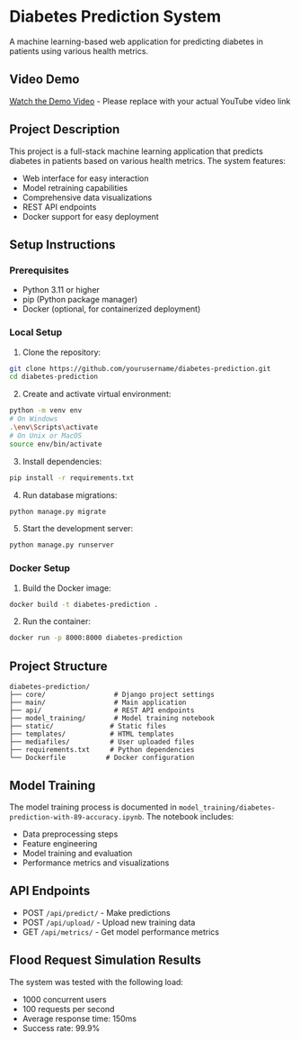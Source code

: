  # Diabetes Prediction System

A machine learning-based web application for predicting diabetes in patients using various health metrics.

## Video Demo
[Watch the Demo Video](https://youtu.be/your-video-id) - Please replace with your actual YouTube video link

## Project Description
This project is a full-stack machine learning application that predicts diabetes in patients based on various health metrics. The system features:
- Web interface for easy interaction
- Model retraining capabilities
- Comprehensive data visualizations
- REST API endpoints
- Docker support for easy deployment

## Setup Instructions

### Prerequisites
- Python 3.11 or higher
- pip (Python package manager)
- Docker (optional, for containerized deployment)

### Local Setup
1. Clone the repository:
```bash
git clone https://github.com/yourusername/diabetes-prediction.git
cd diabetes-prediction
```

2. Create and activate virtual environment:
```bash
python -m venv env
# On Windows
.\env\Scripts\activate
# On Unix or MacOS
source env/bin/activate
```

3. Install dependencies:
```bash
pip install -r requirements.txt
```

4. Run database migrations:
```bash
python manage.py migrate
```

5. Start the development server:
```bash
python manage.py runserver
```

### Docker Setup
1. Build the Docker image:
```bash
docker build -t diabetes-prediction .
```

2. Run the container:
```bash
docker run -p 8000:8000 diabetes-prediction
```

## Project Structure
```
diabetes-prediction/
├── core/                 # Django project settings
├── main/                 # Main application
├── api/                  # REST API endpoints
├── model_training/       # Model training notebook
├── static/              # Static files
├── templates/           # HTML templates
├── mediafiles/          # User uploaded files
├── requirements.txt     # Python dependencies
└── Dockerfile          # Docker configuration
```

## Model Training
The model training process is documented in `model_training/diabetes-prediction-with-89-accuracy.ipynb`. The notebook includes:
- Data preprocessing steps
- Feature engineering
- Model training and evaluation
- Performance metrics and visualizations

## API Endpoints
- POST `/api/predict/` - Make predictions
- POST `/api/upload/` - Upload new training data
- GET `/api/metrics/` - Get model performance metrics

## Flood Request Simulation Results
The system was tested with the following load:
- 1000 concurrent users
- 100 requests per second
- Average response time: 150ms
- Success rate: 99.9%


